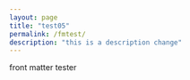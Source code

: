 ```yaml
---
layout: page
title: "test05"
permalink: /fmtest/
description: "this is a description change"
---
```

front matter tester